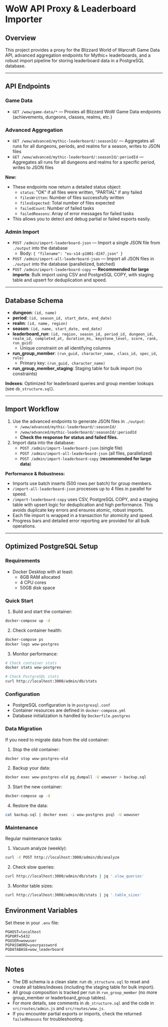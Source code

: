 # WoW API Proxy & Leaderboard Importer

## Overview

This project provides a proxy for the Blizzard World of Warcraft Game Data API, advanced aggregation endpoints for Mythic+ leaderboards, and a robust import pipeline for storing leaderboard data in a PostgreSQL database.

---

## API Endpoints

### Game Data
- `GET /wow/game-data/*` — Proxies all Blizzard WoW Game Data endpoints (achievements, dungeons, classes, realms, etc.)

### Advanced Aggregation
- `GET /wow/advanced/mythic-leaderboard/:seasonId/` — Aggregates all runs for all dungeons, periods, and realms for a season, writes to JSON files
- `GET /wow/advanced/mythic-leaderboard/:seasonId/:periodId` — Aggregates all runs for all dungeons and realms for a specific period, writes to JSON files

**New:**
- These endpoints now return a detailed status object:
  - `status`: "OK" if all files were written, "PARTIAL" if any failed
  - `filesWritten`: Number of files successfully written
  - `filesExpected`: Total number of files expected
  - `failedCount`: Number of failed tasks
  - `failedReasons`: Array of error messages for failed tasks
- This allows you to detect and debug partial or failed exports easily.

### Admin Import
- `POST /admin/import-leaderboard-json` — Import a single JSON file from `./output` into the database
  - Body: `{ "filename": "eu-s14-p1001-d247.json" }`
- `POST /admin/import-all-leaderboard-json` — Import all JSON files in `./output` into the database (parallelized, batched)
- `POST /admin/import-leaderboard-copy` — **Recommended for large imports**: Bulk import using CSV and PostgreSQL COPY, with staging table and upsert for deduplication and speed.

---

## Database Schema

- **dungeon**: `(id, name)`
- **period**: `(id, season_id, start_date, end_date)`
- **realm**: `(id, name, region)`
- **season**: `(id, name, start_date, end_date)`
- **leaderboard_run**: `(id, region, season_id, period_id, dungeon_id, realm_id, completed_at, duration_ms, keystone_level, score, rank, run_guid)`
  - Unique constraint on all identifying columns
- **run_group_member**: `(run_guid, character_name, class_id, spec_id, role)`
  - Primary key: `(run_guid, character_name)`
- **run_group_member_staging**: Staging table for bulk import (no constraints)

**Indexes**: Optimized for leaderboard queries and group member lookups (see `db_structure.sql`).

---

## Import Workflow

1. Use the advanced endpoints to generate JSON files in `./output`:
   - `/wow/advanced/mythic-leaderboard/:seasonId/`
   - `/wow/advanced/mythic-leaderboard/:seasonId/:periodId`
   - **Check the response for status and failed files.**
2. Import data into the database:
   - `POST /admin/import-leaderboard-json` (single file)
   - `POST /admin/import-all-leaderboard-json` (all files, parallelized)
   - `POST /admin/import-leaderboard-copy` (**recommended for large data**)

**Performance & Robustness:**
- Imports use batch inserts (500 rows per batch) for group members.
- `/import-all-leaderboard-json` processes up to 4 files in parallel for speed.
- `/import-leaderboard-copy` uses CSV, PostgreSQL COPY, and a staging table with upsert logic for deduplication and high performance. This avoids duplicate key errors and ensures atomic, robust imports.
- Each file import is wrapped in a transaction for atomicity and speed.
- Progress bars and detailed error reporting are provided for all bulk operations.

---

## Optimized PostgreSQL Setup

### Requirements
- Docker Desktop with at least:
  - 8GB RAM allocated
  - 4 CPU cores
  - 50GB disk space

### Quick Start
1. Build and start the container:
```bash
docker-compose up -d
```

2. Check container health:
```bash
docker-compose ps
docker logs wow-postgres
```

3. Monitor performance:
```bash
# Check container stats
docker stats wow-postgres

# Check PostgreSQL stats
curl http://localhost:3000/admin/db/stats
```

### Configuration
- PostgreSQL configuration is in `postgresql.conf`
- Container resources are defined in `docker-compose.yml`
- Database initialization is handled by `Dockerfile.postgres`

### Data Migration
If you need to migrate data from the old container:

1. Stop the old container:
```bash
docker stop wow-postgres-old
```

2. Backup your data:
```bash
docker exec wow-postgres-old pg_dumpall -U wowuser > backup.sql
```

3. Start the new container:
```bash
docker-compose up -d
```

4. Restore the data:
```bash
cat backup.sql | docker exec -i wow-postgres psql -U wowuser
```

### Maintenance
Regular maintenance tasks:

1. Vacuum analyze (weekly):
```bash
curl -X POST http://localhost:3000/admin/db/analyze
```

2. Check slow queries:
```bash
curl http://localhost:3000/admin/db/stats | jq '.slow_queries'
```

3. Monitor table sizes:
```bash
curl http://localhost:3000/admin/db/stats | jq '.table_sizes'
```

## Environment Variables

Set these in your `.env` file:
```
PGHOST=localhost
PGPORT=5432
PGUSER=wowuser
PGPASSWORD=yourpassword
PGDATABASE=wow_leaderboard
```

---

## Notes
- The DB schema is a clean slate: run `db_structure.sql` to reset and create all tables/indexes (including the staging table for bulk import).
- All group composition is tracked per run in `run_group_member` (no more group_member or leaderboard_group tables).
- For more details, see comments in `db_structure.sql` and the code in `src/routes/admin.js` and `src/routes/wow.js`.
- If you encounter partial exports or imports, check the returned `failedReasons` for troubleshooting. 